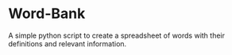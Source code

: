 # Word-Bank
A simple python script to create a spreadsheet of words with their definitions and relevant information.
